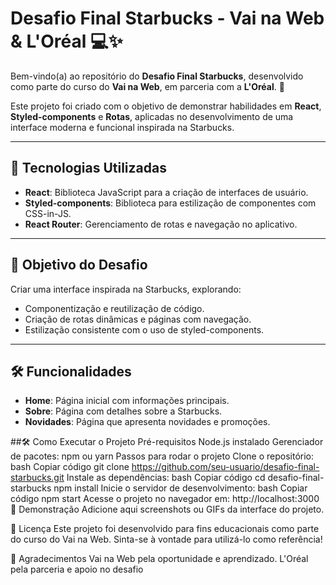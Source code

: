 # Desafio Final Starbucks - Vai na Web & L'Oréal 💻✨

Bem-vindo(a) ao repositório do **Desafio Final Starbucks**, desenvolvido como parte do curso do **Vai na Web**, em parceria com a **L'Oréal**. 🚀  

Este projeto foi criado com o objetivo de demonstrar habilidades em **React**, **Styled-components** e **Rotas**, aplicadas no desenvolvimento de uma interface moderna e funcional inspirada na Starbucks.

---

## 🚀 Tecnologias Utilizadas
- **React**: Biblioteca JavaScript para a criação de interfaces de usuário.
- **Styled-components**: Biblioteca para estilização de componentes com CSS-in-JS.
- **React Router**: Gerenciamento de rotas e navegação no aplicativo.

---

## 🎯 Objetivo do Desafio
Criar uma interface inspirada na Starbucks, explorando:
- Componentização e reutilização de código.
- Criação de rotas dinâmicas e páginas com navegação.
- Estilização consistente com o uso de styled-components.

---

## 🛠️ Funcionalidades
- **Home**: Página inicial com informações principais.
- **Sobre**: Página com detalhes sobre a Starbucks.
- **Novidades**: Página que apresenta novidades e promoções.

##🛠️ Como Executar o Projeto
Pré-requisitos
Node.js instalado
Gerenciador de pacotes: npm ou yarn
Passos para rodar o projeto
Clone o repositório:
bash
Copiar código
git clone https://github.com/seu-usuario/desafio-final-starbucks.git
Instale as dependências:
bash
Copiar código
cd desafio-final-starbucks
npm install
Inicie o servidor de desenvolvimento:
bash
Copiar código
npm start
Acesse o projeto no navegador em: http://localhost:3000
📸 Demonstração
Adicione aqui screenshots ou GIFs da interface do projeto.

📝 Licença
Este projeto foi desenvolvido para fins educacionais como parte do curso do Vai na Web. Sinta-se à vontade para utilizá-lo como referência!

🙌 Agradecimentos
Vai na Web pela oportunidade e aprendizado.
L'Oréal pela parceria e apoio no desafio
